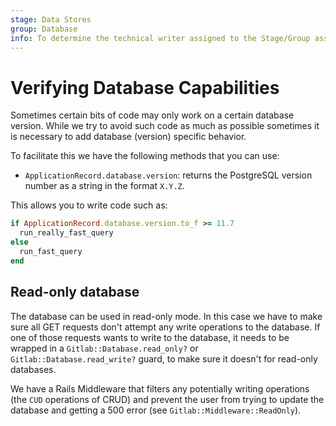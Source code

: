 ```yaml
---
stage: Data Stores
group: Database
info: To determine the technical writer assigned to the Stage/Group associated with this page, see https://about.gitlab.com/handbook/engineering/ux/technical-writing/#assignments
---
```


# Verifying Database Capabilities

Sometimes certain bits of code may only work on a certain database
version. While we try to avoid such code as much as possible sometimes it is
necessary to add database (version) specific behavior.

To facilitate this we have the following methods that you can use:

- `ApplicationRecord.database.version`: returns the PostgreSQL version number as a string
  in the format `X.Y.Z`.

This allows you to write code such as:

```ruby
if ApplicationRecord.database.version.to_f >= 11.7
  run_really_fast_query
else
  run_fast_query
end
```

## Read-only database

The database can be used in read-only mode. In this case we have to
make sure all GET requests don't attempt any write operations to the
database. If one of those requests wants to write to the database, it needs
to be wrapped in a `Gitlab::Database.read_only?` or `Gitlab::Database.read_write?`
guard, to make sure it doesn't for read-only databases.

We have a Rails Middleware that filters any potentially writing
operations (the `CUD` operations of CRUD) and prevent the user from trying
to update the database and getting a 500 error (see `Gitlab::Middleware::ReadOnly`).
